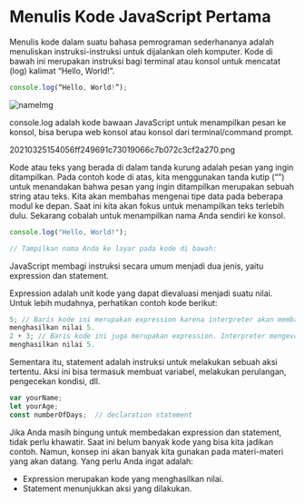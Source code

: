 # Menulis Kode JavaScript Pertama

Menulis kode dalam suatu bahasa pemrograman sederhananya adalah menuliskan instruksi-instruksi
untuk dijalankan oleh komputer. Kode di bawah ini merupakan instruksi bagi terminal atau konsol
untuk mencatat (log) kalimat “Hello, World!”.

```javascript
console.log(“Hello, World!”);
```

![nameImg](path/to/img)

console.log adalah kode bawaan JavaScript untuk menampilkan pesan ke konsol, bisa berupa web
konsol atau konsol dari terminal/command prompt.

20210325154056ff249691c73019066c7b072c3cf2a270.png

Kode atau teks yang berada di dalam tanda kurung adalah pesan yang ingin ditampilkan. Pada
contoh kode di atas, kita menggunakan tanda kutip (“”) untuk menandakan bahwa pesan yang ingin
ditampilkan merupakan sebuah string atau teks. Kita akan membahas mengenai tipe data pada
beberapa modul ke depan. Saat ini kita akan fokus untuk menampilkan teks terlebih dulu.
Sekarang cobalah untuk menampilkan nama Anda sendiri ke konsol.

```javascript
console.log("Hello, World!");

// Tampilkan nama Anda ke layar pada kode di bawah:
```
JavaScript membagi instruksi secara umum menjadi dua jenis, yaitu expression dan statement.

Expression adalah unit kode yang dapat dievaluasi menjadi suatu nilai. Untuk lebih mudahnya,
perhatikan contoh kode berikut:

```javascript
5; // Baris kode ini merupakan expression karena interpreter akan membaca kode ini dan
menghasilkan nilai 5.
2 + 3; // Baris kode ini juga merupakan expression. Interpreter mengevaluasi kode dan juga akan
menghasilkan nilai 5.
```
Sementara itu, statement adalah instruksi untuk melakukan sebuah aksi tertentu. Aksi ini bisa
termasuk membuat variabel, melakukan perulangan, pengecekan kondisi, dll.

```javascript
var yourName;
let yourAge;
const numberOfDays;  // declaration statement
```

Jika Anda masih bingung untuk membedakan expression dan statement, tidak perlu khawatir. Saat
ini belum banyak kode yang bisa kita jadikan contoh. Namun, konsep ini akan banyak kita gunakan
pada materi-materi yang akan datang. Yang perlu Anda ingat adalah:

- Expression merupakan kode yang menghasilkan nilai.
- Statement menunjukkan aksi yang dilakukan.

